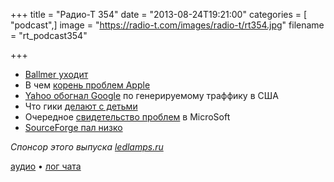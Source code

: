 +++
title = "Радио-Т 354"
date = "2013-08-24T19:21:00"
categories = [ "podcast",]
image = "https://radio-t.com/images/radio-t/rt354.jpg"
filename = "rt_podcast354"

+++

* [Ballmer уходит](http://www.nytimes.com/2013/08/24/technology/ballmer-announces-retirement-from-microsoft.html)
* В чем [корень проблем Apple](http://venturebeat.com/2013/08/23/the-core-of-apples-problem-is-tim-cook-scoble-says/)
* [Yahoo обогнал Google](http://habrahabr.ru/post/190998/)  по генерируемому траффику в США
* Что гики [делают с детьми](http://lifehacker.com/5974087/i-raised-my-kids-on-the-command-lineand-they-love-it)
* Очередное [свидетельство проблем](http://gigaom.com/2013/08/23/microsoft-reportedly-cutting-surface-touch-cover-prices-to-79/) в MicroSoft
* [SourceForge пал низко](http://www.gluster.org/2013/08/how-far-the-once-mighty-sourceforge-has-fallen/)

_Спонсор этого выпуска [ledlamps.ru](http://ledlamps.ru)_

[аудио](http://media.blubrry.com/radiot/cdn.radio-t.com/rt_podcast354.mp3) • [лог чата](http://chat.radio-t.com/logs/radio-t-354.html)
<audio src="http://media.blubrry.com/radiot/cdn.radio-t.com/rt_podcast354.mp3" preload="none"></audio>
